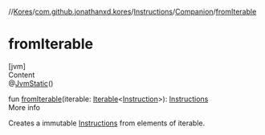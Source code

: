 //[Kores](../../../index.md)/[com.github.jonathanxd.kores](../../index.md)/[Instructions](../index.md)/[Companion](index.md)/[fromIterable](from-iterable.md)



# fromIterable  
[jvm]  
Content  
@[JvmStatic](https://kotlinlang.org/api/latest/jvm/stdlib/kotlin.jvm/-jvm-static/index.html)()  
  
fun [fromIterable](from-iterable.md)(iterable: [Iterable](https://kotlinlang.org/api/latest/jvm/stdlib/kotlin.collections/-iterable/index.html)<[Instruction](../../-instruction/index.md)>): [Instructions](../index.md)  
More info  


Creates a immutable [Instructions](../index.md) from elements of iterable.

  



